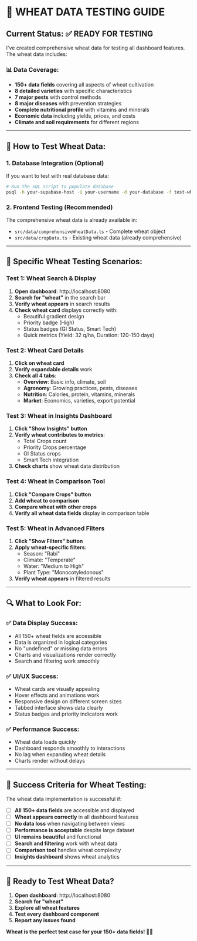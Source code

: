# 🌾 **WHEAT DATA TESTING GUIDE**

## **Current Status: ✅ READY FOR TESTING**

I've created comprehensive wheat data for testing all dashboard features. The wheat data includes:

### **📊 Data Coverage:**
- **150+ data fields** covering all aspects of wheat cultivation
- **8 detailed varieties** with specific characteristics
- **7 major pests** with control methods
- **8 major diseases** with prevention strategies
- **Complete nutritional profile** with vitamins and minerals
- **Economic data** including yields, prices, and costs
- **Climate and soil requirements** for different regions

---

## **🧪 How to Test Wheat Data:**

### **1. Database Integration (Optional)**
If you want to test with real database data:
```bash
# Run the SQL script to populate database
psql -h your-supabase-host -U your-username -d your-database -f test-wheat-data.sql
```

### **2. Frontend Testing (Recommended)**
The comprehensive wheat data is already available in:
- `src/data/comprehensiveWheatData.ts` - Complete wheat object
- `src/data/cropData.ts` - Existing wheat data (already comprehensive)

---

## **🎯 Specific Wheat Testing Scenarios:**

### **Test 1: Wheat Search & Display**
1. **Open dashboard**: http://localhost:8080
2. **Search for "wheat"** in the search bar
3. **Verify wheat appears** in search results
4. **Check wheat card** displays correctly with:
   - Beautiful gradient design
   - Priority badge (High)
   - Status badges (GI Status, Smart Tech)
   - Quick metrics (Yield: 32 q/ha, Duration: 120-150 days)

### **Test 2: Wheat Card Details**
1. **Click on wheat card**
2. **Verify expandable details** work
3. **Check all 4 tabs**:
   - **Overview**: Basic info, climate, soil
   - **Agronomy**: Growing practices, pests, diseases
   - **Nutrition**: Calories, protein, vitamins, minerals
   - **Market**: Economics, varieties, export potential

### **Test 3: Wheat in Insights Dashboard**
1. **Click "Show Insights" button**
2. **Verify wheat contributes to metrics**:
   - Total Crops count
   - Priority Crops percentage
   - GI Status crops
   - Smart Tech integration
3. **Check charts** show wheat data distribution

### **Test 4: Wheat in Comparison Tool**
1. **Click "Compare Crops" button**
2. **Add wheat to comparison**
3. **Compare wheat with other crops**
4. **Verify all wheat data fields** display in comparison table

### **Test 5: Wheat in Advanced Filters**
1. **Click "Show Filters" button**
2. **Apply wheat-specific filters**:
   - Season: "Rabi"
   - Climate: "Temperate"
   - Water: "Medium to High"
   - Plant Type: "Monocotyledonous"
3. **Verify wheat appears** in filtered results

---

## **🔍 What to Look For:**

### **✅ Data Display Success:**
- All 150+ wheat fields are accessible
- Data is organized in logical categories
- No "undefined" or missing data errors
- Charts and visualizations render correctly
- Search and filtering work smoothly

### **✅ UI/UX Success:**
- Wheat cards are visually appealing
- Hover effects and animations work
- Responsive design on different screen sizes
- Tabbed interface shows data clearly
- Status badges and priority indicators work

### **✅ Performance Success:**
- Wheat data loads quickly
- Dashboard responds smoothly to interactions
- No lag when expanding wheat details
- Charts render without delays

---

## **🎉 Success Criteria for Wheat Testing:**

The wheat data implementation is successful if:
- [ ] **All 150+ data fields** are accessible and displayed
- [ ] **Wheat appears correctly** in all dashboard features
- [ ] **No data loss** when navigating between views
- [ ] **Performance is acceptable** despite large dataset
- [ ] **UI remains beautiful** and functional
- [ ] **Search and filtering** work with wheat data
- [ ] **Comparison tool** handles wheat complexity
- [ ] **Insights dashboard** shows wheat analytics

---

## **🚀 Ready to Test Wheat Data?**

1. **Open dashboard**: http://localhost:8080
2. **Search for "wheat"**
3. **Explore all wheat features**
4. **Test every dashboard component**
5. **Report any issues found**

**Wheat is the perfect test case for your 150+ data fields! 🌾✨**
